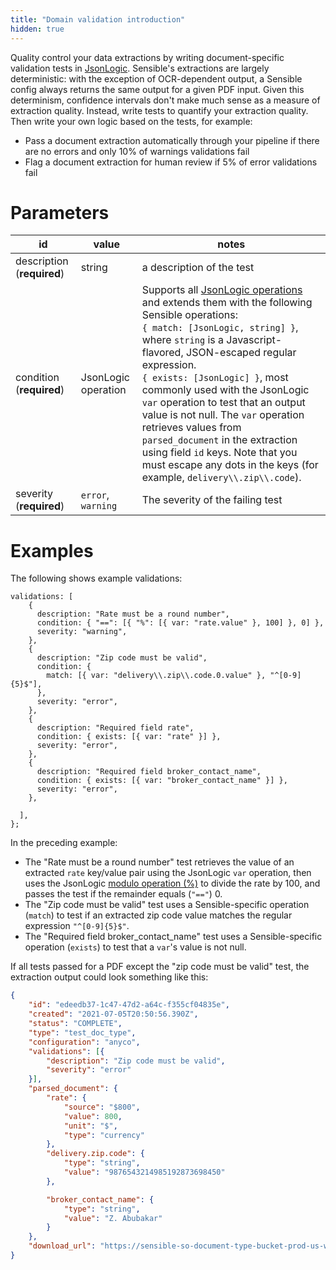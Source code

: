 ```yaml
---
title: "Domain validation introduction"
hidden: true
---
```


 

Quality control your data extractions by writing document-specific validation tests in  [JsonLogic](https://jsonlogic.com/).  Sensible's extractions are largely deterministic:  with the exception of OCR-dependent output, a Sensible config always returns the same output for a given PDF input. Given this determinism, confidence intervals don't make much sense as a measure of extraction quality. Instead, write tests to quantify your extraction quality. Then write your own logic based on the tests, for example:

- Pass a document extraction automatically through your pipeline if there are no errors and only 10% of warnings validations fail
- Flag a document extraction for human review if 5% of error validations fail



Parameters
====

| id                         | value               | notes                                                        |
| -------------------------- | ------------------- | ------------------------------------------------------------ |
| description (**required**) | string              | a description of the test                                    |
| condition (**required**)   | JsonLogic operation | Supports all [JsonLogic operations](https://jsonlogic.com/operations.html)  and extends them with the following Sensible operations:<br/> `{ match: [JsonLogic, string] }`, where `string` is a Javascript-flavored, JSON-escaped regular expression.<br>`{ exists: [JsonLogic] }`, most commonly used with the JsonLogic `var`  operation to test that an output value is not null. The  `var` operation retrieves values from  `parsed_document` in the extraction using field `id` keys. Note that you must escape any dots in the keys (for example, `delivery\\.zip\\.code`). |
| severity (**required**)    | `error`, `warning`  | The severity of the failing test                             |

Examples
====

The following shows example validations:

```
validations: [
    {
      description: "Rate must be a round number",
      condition: { "==": [{ "%": [{ var: "rate.value" }, 100] }, 0] },
      severity: "warning",
    },
    {
      description: "Zip code must be valid",
      condition: {
        match: [{ var: "delivery\\.zip\\.code.0.value" }, "^[0-9]{5}$"],
      },
      severity: "error",
    },
    {
      description: "Required field rate",
      condition: { exists: [{ var: "rate" }] },
      severity: "error",
    },
    {
      description: "Required field broker_contact_name",
      condition: { exists: [{ var: "broker_contact_name" }] },
      severity: "error",
    },

  ],
};
```

In the preceding example: 

- The "Rate must be a round number" test retrieves the value of an extracted `rate` key/value pair using the JsonLogic `var` operation, then uses the JsonLogic [modulo operation (%)](https://jsonlogic.com/operations.html#%25/) to divide the rate by 100, and passes the test if the remainder equals (`"=="`) 0. 
- The "Zip code must be valid" test uses a Sensible-specific operation (`match`) to test if an extracted zip code value matches the regular expression `"^[0-9]{5}$"`.
- The "Required field broker_contact_name" test uses a Sensible-specific operation (`exists`) to test that a `var`'s value is not null.

  

If all tests passed for a PDF except the "zip code must be valid" test, the extraction output could look something like this:

```json
{
	"id": "edeedb37-1c47-47d2-a64c-f355cf04835e",
	"created": "2021-07-05T20:50:56.390Z",
	"status": "COMPLETE",
	"type": "test_doc_type",
	"configuration": "anyco",
	"validations": [{
		"description": "Zip code must be valid",
		"severity": "error"
	}],
	"parsed_document": {
		"rate": {
			"source": "$800",
			"value": 800,
			"unit": "$",
			"type": "currency"
		},
		"delivery.zip.code": {
			"type": "string",
			"value": "9876543214985192873698450"
		},

		"broker_contact_name": {
			"type": "string",
			"value": "Z. Abubakar"
		}
	},
	"download_url": "https://sensible-so-document-type-bucket-prod-us-west-2.s3.us-west-2.amazonaws.com/sensible/fc3484c5-3f35-4129-bb29-0ad1291ee9f8/EXTRACTION/edeedb37-1c47-47d2-a64c-f355cf04835e.pdf?AWSAccessKeyId=REDACTED&Expires=1625519233&Signature=REDACTEDD&x-amz-security-token=REDACTED"
}
```



